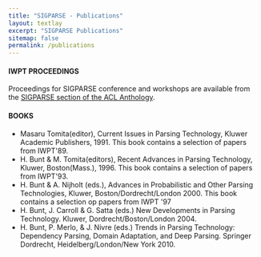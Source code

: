 ```yaml
---
title: "SIGPARSE - Publications"
layout: textlay
excerpt: "SIGPARSE Publications"
sitemap: false
permalink: /publications
---
```



#### IWPT PROCEEDINGS

Proceedings for SIGPARSE conference and workshops are available from the [SIGPARSE section of the ACL Anthology](http://aclweb.org/anthology/sigs/sigparse/).



#### BOOKS

- Masaru Tomita(editor), Current Issues in Parsing Technology, Kluwer Academic Publishers, 1991.
This book contains a selection of papers from IWPT'89.
- H. Bunt & M. Tomita(editors), Recent Advances in Parsing Technology, Kluwer, Boston(Mass.), 1996.
This book contains a selection of papers from IWPT'93.
- H. Bunt & A. Nijholt (eds.), Advances in Probabilistic and Other Parsing Technologies, Kluwer, Boston/Dordrecht/London 2000.
This book contains a selection op papers from IWPT '97
- H. Bunt, J. Carroll & G. Satta (eds.) New Developments in Parsing Technology. Kluwer, Dordrecht/Boston/London 2004.
- H. Bunt, P. Merlo, & J. Nivre (eds.) Trends in Parsing Technology: Dependency Parsing, Domain Adaptation, and Deep Parsing. Springer Dordrecht, Heidelberg/London/New York 2010.

<p style="margin-bottom:60ex;"></p>